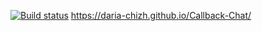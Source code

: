 [![Build status](https://ci.appveyor.com/api/projects/status/3ktksh1idls2hsfq?svg=true)](https://ci.appveyor.com/project/Daria-chizh/callback-chat)
https://daria-chizh.github.io/Callback-Chat/
